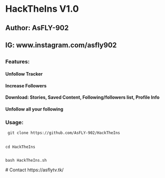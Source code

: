 # HackTheIns V1.0

<h2>Author: AsFLY-902</h2>
<h2>IG: www.instagram.com/asfly902<h2>
<h3>Features:</h3>
 <h4>Unfollow Tracker</h4>
 <h4>Increase Followers</h4>
<h4>Download: Stories, Saved Content, Following/followers list, Profile Info</h4>
<h4>Unfollow all your following</h4>
 
<h3>Usage:</h3>
<pre><code> git clone https://github.com/AsFLY-902/HackTheIns
 </code>
 <code>
cd HackTheIns
 </code>
<code>
bash HackTheIns.sh
</code></pre>
# Contact https://asflytv.tk/

